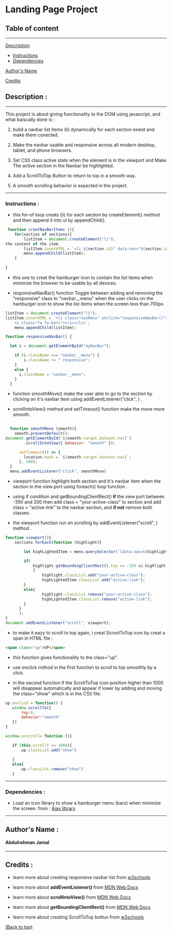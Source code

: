 # Landing Page Project

## Table of content
---

[Description](#Description)
 * [Instructions](#Instructions)
 * [Dependencies](#Dependencies)
 
[Author's Name](#Author's-Name)

[Credits](#Credits)


## Description :
---
 This project is about giving functionality to the DOM using javascript, and what baiscally done is :

1. bulid a navbar list items (li) dynamically for each section exiest and make them conected.

2. Make the navbar usable and responsive across all modern  desktop, tablet, and phone browsers. 

3. Set CSS class active state when the element is in the viewport and Make The active section in the Navbar be highlighted.

4. Add a ScrollToTop Button to return to top in a smooth way. 

5. A smooth scrolling behavior is expected in the project.

---
### Instructions :
* this for-of loop creats (li) for each section by createElement() method and then append it into ul by appendChild().
```javascript
 function creatNavBarItems (){
    for(section of sections){
        listItem = document.createElement("li");
the content of the item.
        listItem.innerHTML = `<li ${section.id}" data-nav="${section.id}" class="menu__link">${section.dataset.nav}</li>`;
        menu.appendChild(listItem); 
    }
    
}
```
* this one to creat the hamburger icon to contain the list items when minimize the browser to be usable by all devices. 

* responsiveNavBar() function Toggle between adding and removing the "responsive" class to "navbar__menu" when the user clicks on the hamburger icon to show the list items when the screen less than 700px.

```javascript
listItem = document.createElement("li");
listItem.innerHTML = `<li class="navMenu" onclick="responsiveNavBar()">
    <i class="fa fa-bars"></i></li>`;
    menu.appendChild(listItem);

function responsiveNavBar() {

  let i = document.getElementById("myNavBar");

    if (i.className === "navbar__menu") {
        i.className += " responsive";
    } 
    else {
      i.className = "navbar__menu";
    }
  }
```
* function smoothMove() make the user able to go to the section by clicking on it's navbar item using addEventListener("click", ) .

* scrollIntoView() method and setTimeout() function make the move more smooth.

```javascript
 
  function smoothMove (smooth){
    smooth.preventDefault();
document.getElementById(`${smooth.target.dataset.nav}`)
        .scrollIntoView({ behavior: "smooth" });

      setTimeout(() => {
        location.hash = `${smooth.target.dataset.nav}`;
      }, 500);
  }
  menu.addEventListener("click", smoothMove)
```
* viewport function highlight both section and it's navbar item when the section in the view port using foreach() loop  function .

* using if condition and getBoundingClientRect() **if** the view port between -350 and 200 then add class = "your-active-class" to section and add class = "active-link" to the navbar section, and **if not** remove both classes.

* the viewport function run on scrolling by addEventListener("scroll", ) method .

```javascript
function viewport(){
    sections.forEach(function (highlight){

        let highLightedItem = menu.querySelector(`[data-nav=${highlight.id}]`);

        if(
            highlight.getBoundingClientRect().top >= -350 && highlight.getBoundingClientRect().top <= 200)
            {
                highlight.classList.add("your-active-class");
                highLightedItem.classList.add("active-link");
        }
        else{
                highlight.classList.remove("your-active-class");
                highLightedItem.classList.remove("active-link");
        }
      }
      );
}
document.addEventListener("scroll", viewport);
```
* to make it eazy to scroll to top again, i creat ScroolToTop icon by creat a span in HTML file :
```html
<span class="up">UP</span>
```
* this function gives functionality to the class="up".

* use onclick mithod in the first function to scroll to top smoothly by a click.

* in the second function if the ScrollToTop icon position higher than 1000 will disappear automatically and appear if lower by adding and moving the class="show" which is in the CSS file.  

```javascript
up.onclick = function() {
   window.scrollTo({
       top:0,
       behavior:"smooth"
   })
}

window.onscroll= function (){

   if (this.scrollY >= 1000){
       up.classList.add("show")
       
   }
   else{
       up.classList.remove("show")
   }
```
---

### Dependencies :
* Load an icon library to show a hamburger menu (bars) when minimize the screen. from :
[Ajax library](#href="https://cdnjs.cloudflare.com/ajax/libs/font-awesome/4.7.0/css/font-awesome.min.css")


---

## Author's Name :
#### Abdulrahman Jamal
---

## Credits :

* learn more about creating responsive navbar list from [w3schools](https://www.w3schools.com/howto/howto_js_topnav_responsive.asp)

* learn more about **addEventListener()** from [MDN Web Docs](https://developer.mozilla.org/en-US/docs/Web/API/EventTarget/addEventListener)

* learn more about **scrollIntoView()** from [MDN Web Docs](https://developer.mozilla.org/en-US/docs/Web/API/Element/scrollIntoView)

* learn more about **getBoundingClientRect()** from [MDN Web Docs](https://developer.mozilla.org/en-US/docs/Web/API/Element/getBoundingClientRect)

* learn more about creating ScrollToTop bottun from [w3schools](https://www.w3schools.com/HOWTO/howto_js_scroll_to_top.asp)




[(Back to top)](#Landing-Page-Project)